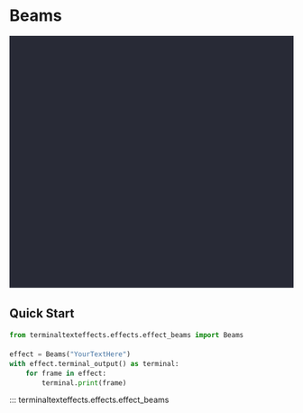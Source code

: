 # Beams

![Demo](../img/beams_demo.gif)

## Quick Start

``` py title="beams.py"
from terminaltexteffects.effects.effect_beams import Beams

effect = Beams("YourTextHere")
with effect.terminal_output() as terminal:
    for frame in effect:
        terminal.print(frame)
```

::: terminaltexteffects.effects.effect_beams
